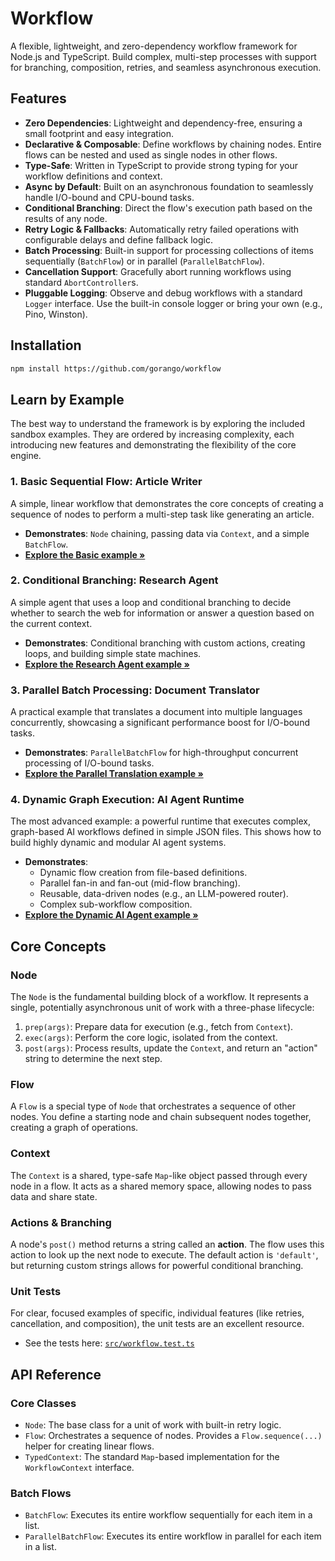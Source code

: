 # Workflow

A flexible, lightweight, and zero-dependency workflow framework for Node.js and TypeScript. Build complex, multi-step processes with support for branching, composition, retries, and seamless asynchronous execution.

## Features

- **Zero Dependencies**: Lightweight and dependency-free, ensuring a small footprint and easy integration.
- **Declarative & Composable**: Define workflows by chaining nodes. Entire flows can be nested and used as single nodes in other flows.
- **Type-Safe**: Written in TypeScript to provide strong typing for your workflow definitions and context.
- **Async by Default**: Built on an asynchronous foundation to seamlessly handle I/O-bound and CPU-bound tasks.
- **Conditional Branching**: Direct the flow's execution path based on the results of any node.
- **Retry Logic & Fallbacks**: Automatically retry failed operations with configurable delays and define fallback logic.
- **Batch Processing**: Built-in support for processing collections of items sequentially (`BatchFlow`) or in parallel (`ParallelBatchFlow`).
- **Cancellation Support**: Gracefully abort running workflows using standard `AbortController`s.
- **Pluggable Logging**: Observe and debug workflows with a standard `Logger` interface. Use the built-in console logger or bring your own (e.g., Pino, Winston).

## Installation

```bash
npm install https://github.com/gorango/workflow
```

## Learn by Example

The best way to understand the framework is by exploring the included sandbox examples. They are ordered by increasing complexity, each introducing new features and demonstrating the flexibility of the core engine.

### 1. Basic Sequential Flow: Article Writer

A simple, linear workflow that demonstrates the core concepts of creating a sequence of nodes to perform a multi-step task like generating an article.

- **Demonstrates**: `Node` chaining, passing data via `Context`, and a simple `BatchFlow`.
- **[Explore the Basic example &raquo;](./sandbox/1.basic/)**

### 2. Conditional Branching: Research Agent

A simple agent that uses a loop and conditional branching to decide whether to search the web for information or answer a question based on the current context.

- **Demonstrates**: Conditional branching with custom actions, creating loops, and building simple state machines.
- **[Explore the Research Agent example &raquo;](./sandbox/2.research/)**

### 3. Parallel Batch Processing: Document Translator

A practical example that translates a document into multiple languages concurrently, showcasing a significant performance boost for I/O-bound tasks.

- **Demonstrates**: `ParallelBatchFlow` for high-throughput concurrent processing of I/O-bound tasks.
- **[Explore the Parallel Translation example &raquo;](./sandbox/3.parallel/)**

### 4. Dynamic Graph Execution: AI Agent Runtime

The most advanced example: a powerful runtime that executes complex, graph-based AI workflows defined in simple JSON files. This shows how to build highly dynamic and modular AI agent systems.

- **Demonstrates**:
  - Dynamic flow creation from file-based definitions.
  - Parallel fan-in and fan-out (mid-flow branching).
  - Reusable, data-driven nodes (e.g., an LLM-powered router).
  - Complex sub-workflow composition.
- **[Explore the Dynamic AI Agent example &raquo;](./sandbox/4.dag/)**

## Core Concepts

### Node

The `Node` is the fundamental building block of a workflow. It represents a single, potentially asynchronous unit of work with a three-phase lifecycle:

1. `prep(args)`: Prepare data for execution (e.g., fetch from `Context`).
2. `exec(args)`: Perform the core logic, isolated from the context.
3. `post(args)`: Process results, update the `Context`, and return an "action" string to determine the next step.

### Flow

A `Flow` is a special type of `Node` that orchestrates a sequence of other nodes. You define a starting node and chain subsequent nodes together, creating a graph of operations.

### Context

The `Context` is a shared, type-safe `Map`-like object passed through every node in a flow. It acts as a shared memory space, allowing nodes to pass data and share state.

### Actions & Branching

A node's `post()` method returns a string called an **action**. The flow uses this action to look up the next node to execute. The default action is `'default'`, but returning custom strings allows for powerful conditional branching.

### Unit Tests

For clear, focused examples of specific, individual features (like retries, cancellation, and composition), the unit tests are an excellent resource.

- See the tests here: [`src/workflow.test.ts`](src/workflow.test.ts)

## API Reference

### Core Classes

- `Node`: The base class for a unit of work with built-in retry logic.
- `Flow`: Orchestrates a sequence of nodes. Provides a `Flow.sequence(...)` helper for creating linear flows.
- `TypedContext`: The standard `Map`-based implementation for the `WorkflowContext` interface.

### Batch Flows

- `BatchFlow`: Executes its entire workflow sequentially for each item in a list.
- `ParallelBatchFlow`: Executes its entire workflow in parallel for each item in a list.
